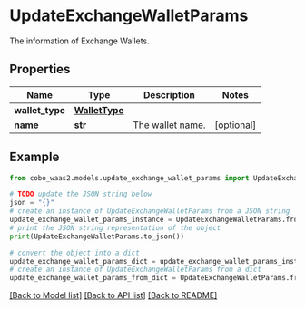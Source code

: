 # UpdateExchangeWalletParams

The information of Exchange Wallets.

## Properties

Name | Type | Description | Notes
------------ | ------------- | ------------- | -------------
**wallet_type** | [**WalletType**](WalletType.md) |  | 
**name** | **str** | The wallet name. | [optional] 

## Example

```python
from cobo_waas2.models.update_exchange_wallet_params import UpdateExchangeWalletParams

# TODO update the JSON string below
json = "{}"
# create an instance of UpdateExchangeWalletParams from a JSON string
update_exchange_wallet_params_instance = UpdateExchangeWalletParams.from_json(json)
# print the JSON string representation of the object
print(UpdateExchangeWalletParams.to_json())

# convert the object into a dict
update_exchange_wallet_params_dict = update_exchange_wallet_params_instance.to_dict()
# create an instance of UpdateExchangeWalletParams from a dict
update_exchange_wallet_params_from_dict = UpdateExchangeWalletParams.from_dict(update_exchange_wallet_params_dict)
```
[[Back to Model list]](../README.md#documentation-for-models) [[Back to API list]](../README.md#documentation-for-api-endpoints) [[Back to README]](../README.md)


